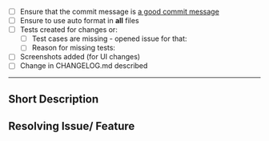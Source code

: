 <!--
  For work in progress add the prefix [WIP] to the PR name
  After finishing the work remove the prefix and ensure that the following sections are filled correctly
-->

<!-- Before writing the PR please check the following --->

- [ ] Ensure that the commit message is [a good commit message](https://github.com/joelparkerhenderson/git_commit_message)
- [ ] Ensure to use auto format in **all** files
- [ ] Tests created for changes or:
  - [ ] Test cases are missing - opened issue for that:
  - [ ] Reason for missing tests:
- [ ] Screenshots added (for UI changes)
- [ ] Change in CHANGELOG.md described

---

## Short Description

<!-- Summarize the new functionalities/fixes -->

## Resolving Issue/ Feature

<!-- Reference to the respective issue -->
